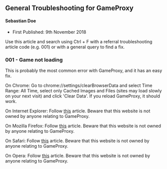 ## General Troubleshooting for GameProxy
#### Sebastian Doe

* First Published: 9th November 2018

Use this article and search using Ctrl + F with a referral troubleshooting article code (e.g. 001) or with a general query to find a fix.

### 001 - Game not loading

This is probably the most common error with GameProxy, and it has an easy fix.

On Chrome: Go to chrome://settings/clearBrowserData and select Time Range: All Time, select only Cached Images and Files (sites may load slowly on your next visit) and click 'Clear Data'. If you reload GameProxy, it should work.

On Internet Explorer: Follow [this](https://kb.wisc.edu/page.php?id=12314) article. Beware that this website is not owned by anyone relating to GameProxy.

On Mozilla Firefox: Follow [this](https://support.mozilla.org/en-US/kb/how-clear-firefox-cache) article. Beware that this website is not owned by anyone relating to GameProxy.

On Safari: Follow [this](https://kb.wisc.edu/page.php?id=45060) article. Beware that this website is not owned by anyone relating to GameProxy.

On Opera: Follow [this](https://pureinfotech.com/clear-cache-cookies-opera/) article. Beware that this website is not owned by anyone relating to GameProxy.
